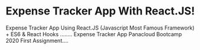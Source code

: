 # Expense Tracker App With React.JS!

Expense Tracker App Using React.JS (Javascript Most Famous Framework) + ES6 & React Hooks ........ Expense Tracker App Panacloud Bootcamp 2020 First Assignment....